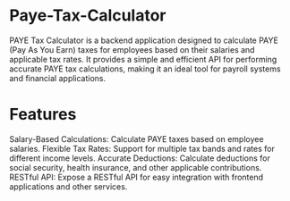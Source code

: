 # Paye-Tax-Calculator

PAYE Tax Calculator is a backend application designed to calculate PAYE (Pay As You Earn) taxes for employees based on their salaries and applicable tax rates.
It provides a simple and efficient API for performing accurate PAYE tax calculations, making it an ideal tool for payroll systems and financial applications.

# Features

Salary-Based Calculations: Calculate PAYE taxes based on employee salaries.
Flexible Tax Rates: Support for multiple tax bands and rates for different income levels.
Accurate Deductions: Calculate deductions for social security, health insurance, and other applicable contributions.
RESTful API: Expose a RESTful API for easy integration with frontend applications and other services.
